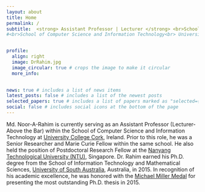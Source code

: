 ```yaml
---
layout: about
title: Home
permalink: /
subtitle:  <strong> Assistant Professor | Lecturer </strong> <br>School of Computer Science & IT <br> University College Cork
#<br>School of Computer Science and Information Technology<br> University College Cork, Ireland 


profile:
  align: right
  image: DrRahim.jpg
  image_circular: true # crops the image to make it circular
  more_info: 

    
news: true # includes a list of news items
latest_posts: false # includes a list of the newest posts
selected_papers: true # includes a list of papers marked as "selected={true}"
social: false # includes social icons at the bottom of the page
---
```


Md. Noor-A-Rahim  is currently serving as an Assistant Professor (Lecturer-Above the Bar) within the School of Computer Science and Information Technology at [University College Cork](https://www.ucc.ie/en/), Ireland. Prior to this role, he was a Senior Researcher and Marie Curie Fellow within the same school. He also held the position of Postdoctoral Research Fellow at the [Nanyang Technological University (NTU)](https://www.ntu.edu.sg/), Singapore. Dr. Rahim earned his Ph.D. degree from the School of Information Technology and Mathematical Sciences, [University of South Australia](https://www.unisa.edu.au/), Australia, in 2015. In recognition of his academic excellence, he was honored with the [Michael Miller Medal](https://i.unisa.edu.au/students/scholarships/prizes/research-and-innovation/) for presenting the most outstanding Ph.D. thesis in 2015. 

<!--Write your biography here. Tell the world about yourself. Link to your favorite [subreddit](http://reddit.com). You can put a picture in, too. The code is already in, just name your picture `prof_pic.jpg` and put it in the `img/` folder.

Put your address / P.O. box / other info right below your picture. You can also disable any of these elements by editing `profile` property of the YAML header of your `_pages/about.md`. Edit `_bibliography/papers.bib` and Jekyll will render your [publications page](/al-folio/publications/) automatically.

Link to your social media connections, too. This theme is set up to use [Font Awesome icons](https://fontawesome.com/) and [Academicons](https://jpswalsh.github.io/academicons/), like the ones below. Add your Facebook, Twitter, LinkedIn, Google Scholar, or just disable all of them. 

Dr. Noor-A-Rahim's research interests encompass a wide array of fields, including intelligent transportation systems, machine learning, Internet of Things, and signal processing. 

-->
